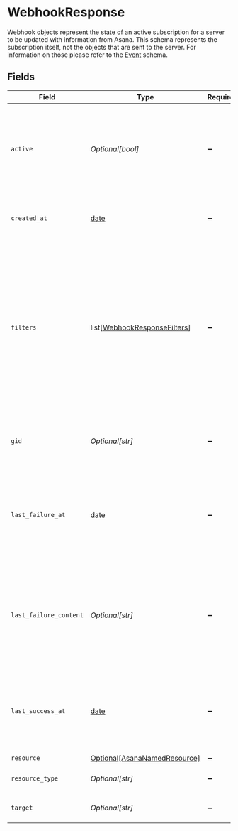 # WebhookResponse

Webhook objects represent the state of an active subscription for a server to be updated with information from Asana. This schema represents the subscription itself, not the objects that are sent to the server. For information on those please refer to the [Event](/docs/tocS_Event) schema.


## Fields

| Field                                                                                                                                                                                         | Type                                                                                                                                                                                          | Required                                                                                                                                                                                      | Description                                                                                                                                                                                   | Example                                                                                                                                                                                       |
| --------------------------------------------------------------------------------------------------------------------------------------------------------------------------------------------- | --------------------------------------------------------------------------------------------------------------------------------------------------------------------------------------------- | --------------------------------------------------------------------------------------------------------------------------------------------------------------------------------------------- | --------------------------------------------------------------------------------------------------------------------------------------------------------------------------------------------- | --------------------------------------------------------------------------------------------------------------------------------------------------------------------------------------------- |
| `active`                                                                                                                                                                                      | *Optional[bool]*                                                                                                                                                                              | :heavy_minus_sign:                                                                                                                                                                            | If true, the webhook will send events - if false it is considered inactive and will not generate events.                                                                                      | false                                                                                                                                                                                         |
| `created_at`                                                                                                                                                                                  | [date](https://docs.python.org/3/library/datetime.html#date-objects)                                                                                                                          | :heavy_minus_sign:                                                                                                                                                                            | The time at which this resource was created.                                                                                                                                                  | 2012-02-22T02:06:58.147Z                                                                                                                                                                      |
| `filters`                                                                                                                                                                                     | list[[WebhookResponseFilters](../../models/shared/webhookresponsefilters.md)]                                                                                                                 | :heavy_minus_sign:                                                                                                                                                                            | Whitelist of filters to apply to events from this webhook. If a webhook event passes any of the filters the event will be delivered; otherwise no event will be sent to the receiving server. |                                                                                                                                                                                               |
| `gid`                                                                                                                                                                                         | *Optional[str]*                                                                                                                                                                               | :heavy_minus_sign:                                                                                                                                                                            | Globally unique identifier of the resource, as a string.                                                                                                                                      | 12345                                                                                                                                                                                         |
| `last_failure_at`                                                                                                                                                                             | [date](https://docs.python.org/3/library/datetime.html#date-objects)                                                                                                                          | :heavy_minus_sign:                                                                                                                                                                            | The timestamp when the webhook last received an error when sending an event to the target.                                                                                                    | 2012-02-22T02:06:58.147Z                                                                                                                                                                      |
| `last_failure_content`                                                                                                                                                                        | *Optional[str]*                                                                                                                                                                               | :heavy_minus_sign:                                                                                                                                                                            | The contents of the last error response sent to the webhook when attempting to deliver events to the target.                                                                                  | 500 Server Error\n\nCould not complete the request                                                                                                                                            |
| `last_success_at`                                                                                                                                                                             | [date](https://docs.python.org/3/library/datetime.html#date-objects)                                                                                                                          | :heavy_minus_sign:                                                                                                                                                                            | The timestamp when the webhook last successfully sent an event to the target.                                                                                                                 | 2012-02-22T02:06:58.147Z                                                                                                                                                                      |
| `resource`                                                                                                                                                                                    | [Optional[AsanaNamedResource]](../../models/shared/asananamedresource.md)                                                                                                                     | :heavy_minus_sign:                                                                                                                                                                            | N/A                                                                                                                                                                                           |                                                                                                                                                                                               |
| `resource_type`                                                                                                                                                                               | *Optional[str]*                                                                                                                                                                               | :heavy_minus_sign:                                                                                                                                                                            | The base type of this resource.                                                                                                                                                               | task                                                                                                                                                                                          |
| `target`                                                                                                                                                                                      | *Optional[str]*                                                                                                                                                                               | :heavy_minus_sign:                                                                                                                                                                            | The URL to receive the HTTP POST.                                                                                                                                                             | https://example.com/receive-webhook/7654                                                                                                                                                      |